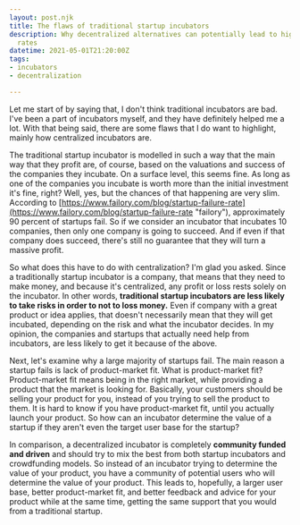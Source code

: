 ```yaml
---
layout: post.njk
title: The flaws of traditional startup incubators
description: Why decentralized alternatives can potentially lead to higher success
  rates
datetime: 2021-05-01T21:20:00Z
tags:
- incubators
- decentralization

---
```

Let me start of by saying that, I don't think traditional incubators are bad. I've been a part of incubators myself, and they have definitely helped me a lot. With that being said, there are some flaws that I do want to highlight, mainly how centralized incubators are.

The traditional startup incubator is modelled in such a way that the main way that they profit are, of course, based on the valuations and success of the companies they incubate. On a surface level, this seems fine. As long as one of the companies you incubate is worth more than the initial investment it's fine, right? Well, yes, but the chances of that happening are very slim. According to [https://www.failory.com/blog/startup-failure-rate](https://www.failory.com/blog/startup-failure-rate "failory"), approximately 90 percent of startups fail. So if we consider an incubator that incubates 10 companies, then only one company is going to succeed. And if even if that company does succeed, there's still no guarantee that they will turn a massive profit.

So what does this have to do with centralization? I'm glad you asked. Since a traditionally startup incubator is a company, that means that they need to make money, and because it's centralized, any profit or loss rests solely on the incubator. In other words, **traditional startup incubators are less likely to take risks in order to not to loss money.** Even if company with a great product or idea applies, that doesn't necessarily mean that they will get incubated, depending on the risk and what the incubator decides. In my opinion, the companies and startups that actually need help from incubators, are less likely to get it because of the above.

Next, let's examine why a large majority of startups fail. The main reason a startup fails is lack of product-market fit. What is product-market fit? Product-market fit means being in the right market, while providing a product that the market is looking for. Basically, your customers should be selling your product for you, instead of you trying to sell the product to them. It is hard to know if you have product-market fit, until you actually launch your product. So how can an incubator determine the value of a startup if they aren't even the target user base for the startup? 

In comparison, a decentralized incubator is completely **community funded and driven** and should try to mix the best from both startup incubators and crowdfunding models.  So instead of an incubator trying to determine the value of your product, you have a community of potential users who will determine the value of your product. This leads to, hopefully, a larger user base, better product-market fit, and better feedback and advice for your product while at the same time, getting the same support that you would from a traditional startup. 